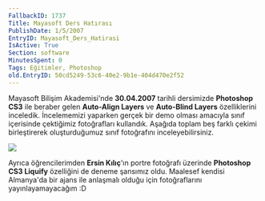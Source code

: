 ```yaml
---
FallbackID: 1737
Title: Mayasoft Ders Hatırası
PublishDate: 1/5/2007
EntryID: Mayasoft_Ders_Hatirasi
IsActive: True
Section: software
MinutesSpent: 0
Tags: Eğitimler, Photoshop
old.EntryID: 50cd5249-53c6-40e2-9b1e-404d470e2f52
---
```

Mayasoft Bilişim Akademisi'nde **30.04.2007** tarihli dersimizde
**Photoshop CS3** ile beraber gelen **Auto-Align Layers** ve
**Auto-Blind Layers** özelliklerini inceledik. İncelememizi yaparken
gerçek bir demo olması amacıyla sınıf içerisinde çektiğimiz fotoğrafları
kullandık. Aşağıda toplam beş farklı çekimi birleştirerek oluşturduğumuz
sınıf fotoğrafını inceleyebilirsiniz.

![](http://cdn.daron.yondem.com/assets/1737/01052007_2.jpg)

Ayrıca öğrencilerimden **Ersin Kılıç**'ın portre fotoğrafı üzerinde
**Photoshop CS3 Liquify** özelliğini de deneme şansımız oldu. Maalesef
kendisi Almanya'da bir ajans ile anlaşmalı olduğu için fotoğraflarını
yayınlayamayacağım :D


